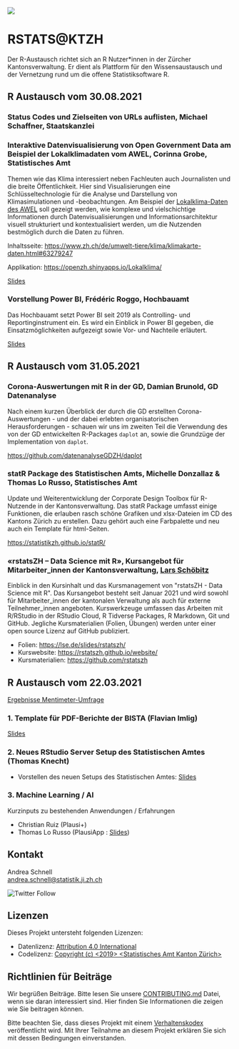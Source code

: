 ![](https://opendata.swiss/content/uploads/2016/02/kt_zh.png)

# RSTATS@KTZH

Der R-Austausch richtet sich an R Nutzer*innen in der Zürcher Kantonsverwaltung. Er dient als Plattform für den Wissensaustausch und der Vernetzung rund um die offene Statistiksoftware R. 

## R Austausch vom 30.08.2021

### Status Codes und Zielseiten von URLs auflisten, Michael Schaffner, Staatskanzlei

### Interaktive Datenvisualisierung von Open Government Data am Beispiel der Lokalklimadaten vom AWEL, Corinna Grobe, Statistisches Amt 

Themen wie das Klima interessiert neben Fachleuten auch Journalisten und die breite Öffentlichkeit. Hier sind Visualisierungen eine Schlüsseltechnologie für die Analyse und Darstellung von Klimasimulationen und -beobachtungen.
Am Beispiel der [Lokalklima-Daten des AWEL](https://opendata.swiss/de/dataset/lufttemperatur-und-luftfeuchte-lora-sensor-messwerte) soll gezeigt werden, wie komplexe und vielschichtige Informationen durch Datenvisualisierungen und Informationsarchitektur visuell strukturiert und kontextualisiert werden, um die Nutzenden bestmöglich durch die Daten zu führen.

Inhaltsseite: https://www.zh.ch/de/umwelt-tiere/klima/klimakarte-daten.html#63279247

Applikation: https://openzh.shinyapps.io/Lokalklima/

[Slides](https://github.com/statistikZH/rstats_ktzh/blob/master/slides_20210831/2_Fachaustausch_R_Lokalklima.pdf)

### Vorstellung Power BI, Frédéric Roggo, Hochbauamt

Das Hochbauamt setzt Power BI seit 2019 als Controlling- und Reportinginstrument ein. Es wird ein Einblick in Power BI gegeben, die Einsatzmöglichkeiten aufgezeigt sowie Vor- und Nachteile erläutert.  

[Slides](https://github.com/statistikZH/rstats_ktzh/blob/master/slides_20210831/3_Fachaustausch_R_PBI.pdf)

## R Austausch vom 31.05.2021

### Corona-Auswertungen mit R in der GD, Damian Brunold, GD Datenanalyse

Nach einem kurzen Überblick der durch die GD erstellten Corona-Auswertungen - und der dabei erlebten organisatorischen Herausforderungen - schauen wir uns im zweiten Teil die Verwendung des von der GD entwickelten R-Packages `daplot` an, sowie die Grundzüge der Implementation von `daplot`.

https://github.com/datenanalyseGDZH/daplot

### statR Package des Statistischen Amts, Michelle Donzallaz & Thomas Lo Russo, Statistisches Amt

Update und Weiterentwicklung der Corporate Design Toolbox für R-Nutzende in der Kantonsverwaltung. Das statR Package umfasst einige Funktionen, die erlauben rasch schöne Grafiken und xlsx-Dateien im CD des Kantons Zürich zu erstellen. Dazu gehört auch eine Farbpalette und neu auch ein Template für html-Seiten.

https://statistikzh.github.io/statR/

### «rstatsZH – Data Science mit R», Kursangebot für Mitarbeiter_innen der Kantonsverwaltung, [Lars Schöbitz](https://www.lse.de/)

Einblick in den Kursinhalt und das Kursmanagement von "rstatsZH - Data Science mit R". Das Kursangebot besteht seit Januar 2021 und wird sowohl für Mitarbeiter_innen der kantonalen Verwaltung als auch für externe Teilnehmer_innen angeboten. Kurswerkzeuge umfassen das Arbeiten mit R/RStudio in der RStudio Cloud, R Tidverse Packages, R Markdown, Git und GitHub. Jegliche Kursmaterialien (Folien, Übungen) werden unter einer open source Lizenz auf GitHub publiziert.

- Folien: https://lse.de/slides/rstatszh/
- Kurswebsite: https://rstatszh.github.io/website/
- Kursmaterialien: https://github.com/rstatszh

## R Austausch vom 22.03.2021

[Ergebnisse Mentimeter-Umfrage](https://github.com/statistikZH/rstats_ktzh/blob/master/slides_20210322/Mentimeter_R-Austausch.pdf)

### 1. Template für PDF-Berichte der BISTA (Flavian Imlig)
[Slides](https://github.com/statistikZH/rstats_ktzh/blob/master/slides_20210322/biplaRartcl_slides.pdf) 

### 2. Neues RStudio Server Setup des Statistischen Amtes (Thomas Knecht)
 - Vorstellen des neuen Setups des Statistischen Amtes: [Slides](https://github.com/statistikZH/rstats_ktzh/blob/master/slides_20210322/RStudio-Server-Setup.pdf)

### 3. Machine Learning / AI 
Kurzinputs zu bestehenden Anwendungen / Erfahrungen
- Christian Ruiz (Plausi+)
- Thomas Lo Russo (PlausiApp : [Slides](https://tlorusso.github.io/talks/plausiapp_032021/))

## Kontakt

Andrea Schnell  <br>
andrea.schnell@statistik.ji.zh.ch <br>

![Twitter Follow](https://img.shields.io/twitter/follow/statistik_zh?style=social)

## Lizenzen

Dieses Projekt untersteht folgenden Lizenzen: <br>
- Datenlizenz: [Attribution 4.0 International](https://github.com/statistikZH/STAT_Schablone/blob/master/LICENSE_data)
- Codelizenz: [Copyright (c) <2019> <Statistisches Amt Kanton Zürich>](https://github.com/statistikZH/STAT_Schablone/blob/master/LICENSE_code)

## Richtlinien für Beiträge
Wir begrüßen Beiträge. Bitte lesen Sie unsere [CONTRIBUTING.md](https://github.com/statistikZH/STAT_Schablone/blob/master/CONTRIBUTING.md) Datei, wenn sie daran interessiert sind. Hier finden Sie Informationen die zeigen wie Sie beitragen können. 

Bitte beachten Sie, dass dieses Projekt mit einem [Verhaltenskodex](https://github.com/statistikZH/STAT_Schablone/blob/master/CodeOfConduct.md) veröffentlicht wird. Mit Ihrer Teilnahme an diesem Projekt erklären Sie sich mit dessen Bedingungen einverstanden.


